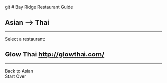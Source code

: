 git # Bay Ridge Restaurant Guide
## Asian --> Thai
---
Select a restaurant:
## Glow Thai http://glowthai.com/
---
Back to Asian  
Start Over